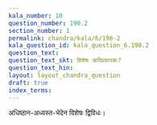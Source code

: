 ```yaml
---
kala_number: 10
question_number: 190.2
section_number: 1
permalink: chandra/kala/6/190-2
kala_question_id: kala_question_6.190.2
question_text: 
question_text_skt: विशेषः करिप्रकारकः?
question_text_hin: 
layout: layout_chandra_question
draft: true
index_terms:
---
```


<!-- skt-start -->
अधिष्ठान-अध्यस्त-भेदेन विशेषः द्विविधः।
<!-- skt-end -->

<!-- eng-start -->
<!-- eng-end -->


